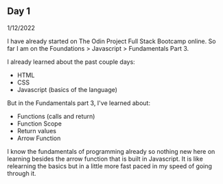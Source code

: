 ## Day 1

1/12/2022

I have already started on The Odin Project Full Stack Bootcamp online.
So far I am on the Foundations > Javascript > Fundamentals Part 3.

I already learned about the past couple days:

- HTML
- CSS
- Javascript (basics of the language)

But in the Fundamentals part 3, I've learned about:

- Functions (calls and return)
- Function Scope
- Return values
- Arrow Function

I know the fundamentals of programming already so nothing new here on learning besides the arrow function that is built in
Javascript. It is like relearning the basics but in a little more fast paced in my speed of going through it.